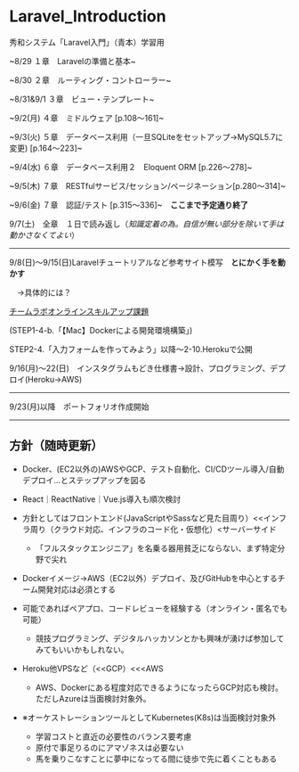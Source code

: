 # Laravel_Introduction
秀和システム「Laravel入門」（青本）学習用

~8/29 １章　Laravelの準備と基本~

~8/30 ２章　ルーティング・コントローラー~

~8/31&9/1 ３章　ビュー・テンプレート~

~9/2(月) ４章　ミドルウェア [p.108〜161]~

~9/3(火) ５章　データベース利用（一旦SQLiteをセットアップ→MySQL5.7に変更) [p.164〜223]~

~9/4(水) ６章　データベース利用２　Eloquent ORM [p.226〜278]~

~9/5(木) ７章　RESTfulサービス/セッション/ページネーション[p.280〜314]~

~9/6(金) ７章　認証/テスト [p.315〜336]~　**ここまで予定通り終了**

9/7(土)　全章　１日で読み返し（*知識定着の為。自信が無い部分を除いて手は動かさなくてよい*）

---

9/8(日)〜9/15(日)Laravelチュートリアルなど参考サイト模写　**とにかく手を動かす**

　→具体的には？
 
[チームラボオンラインスキルアップ課題](https://team-lab.github.io/skillup/step2/04-laravel-form.html)

(STEP1-4-b.「【Mac】Dockerによる開発環境構築」)

STEP2-4.「入力フォームを作ってみよう」以降〜2-10.Herokuで公開

9/16(月)〜22(日)　インスタグラムもどき仕様書→設計、プログラミング、デプロイ(Heroku→AWS)

---

9/23(月)以降　ポートフォリオ作成開始

---

## 方針（随時更新）
- Docker、(EC2以外の)AWSやGCP、テスト自動化、CI/CDツール導入/自動デプロイ…とステップアップを図る
- React｜ReactNative｜Vue.js導入も順次検討
- 方針としてはフロントエンド(JavaScriptやSassなど見た目周り）<<インフラ周り（クラウド対応、インフラのコード化・仮想化）<サーバーサイド
  - 「フルスタックエンジニア」を名乗る器用貧乏にならない、まず特定分野で尖れ
- Dockerイメージ→AWS（EC2以外）デプロイ、及びGitHubを中心とするチーム開発対応は必須とする
- 可能であればペアプロ、コードレビューを経験する（オンライン・匿名でも可能）
  - 競技プログラミング、デジタルハッカソンとかも興味が湧けば参加してみてもいいかもしれない。 
- Heroku他VPSなど（<<GCP）<<<AWS
  - AWS、Dockerにある程度対応できるようになったらGCP対応も検討。ただしAzureは当面検討対象外。
 
- ※オーケストレーションツールとしてKubernetes(K8s)は当面検討対象外
  - 学習コストと直近の必要性のバランス要考慮
  - 原付で事足りるのにアマゾネスは必要ない
  - 馬を乗りこなすことに夢中になってる間に徒歩で先に着くこともある
